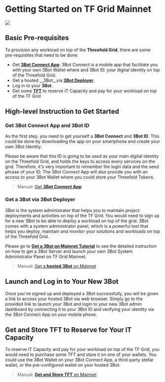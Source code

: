 # Getting Started on TF Grid Mainnet

![](get_started_mainnet.png)


## Basic Pre-requisites

To provision any workload on top of the __Threefold Grid__, there are some pre-requisites that need to be done:
- Get [__3Bot Connect App__](mainnet_3botconnect.md): 3Bot Connect is a mobile app that facilitate you with your own 3Bot Wallet where and 3Bot ID: your digital identity on top of the Threefold Grid.
- Get a hosted __3Bot__via [__3Bot Deployer__](mainnet_3bot.md).
- Log in to your __3Bot__.
- Get some [__TFT__](mainnet_gettft.md) to reserve IT Capacity and pay for your workload on top of the TF Grid

## High-level Instruction to Get Started

### Get 3Bot Connect App and 3Bot ID


As the first step, you need to get yourself a **3Bot Connect** and **3Bot ID**. This could be done by downloading the app on your smartphone and create your own 3Bot Identity. 

Please be aware that this ID is going to be used as your main digital identity on the Threefold Grid, and holds the keys to access every services on the grid. Therefore, it's very important to remember the login data and the seed phrase of your ID. The 3Bot Connect App will also provide you with an access to your 3Bot Wallet where you could store your Threefold Tokens.

> Manual: [Get __3Bot Connect App__](mainnet_3botconnect.md)

### Get a 3Bot via 3Bot Deployer

3Bot is the system administrator that helps you to maintain project deployments and activities on top of the TF Grid.
You would need to sign up for a new 3Bot to be able to deploy a workload on top of the grid. 3Bot comes with a system administrator panel, which is a powerful tool that helps you deploy, maintain and monitor your solutions and workloads on top of the Threefold Grid.

Please go to [**Get a 3Bot on Mainnet Tutorial**](getting_started_3bot.md) to see the detailed instruction on how to get a 3Bot Server and launch your own 3Bot System Administrator Panel on TF Grid Mainnet.

> Manual: [Get a __hosted 3Bot__ on Mainnet](mainnet_3bot.md)

## Launch and Log in to Your New 3Bot

Once you’ve signed up and deployed a 3Bot successfully, you will be given a link to access your hosted 3Bot via web browser. Simply go to the provided link to launch your 3Bot and login to your new 3Bot admin dashboard by connecting it to your 3Bot ID and verifying your identity via the 3Bot Connect App on your mobile phone.


## Get and Store TFT to Reserve for Your IT Capacity

To reserve IT Capacity and pay for your workload on top of the TF Grid, you would need to purchase some TFT and store it on one of your wallets. You could use the 3Bot Wallet on your 3Bot Connect App, a third-party stellar wallet, or the pre-configured wallet on your hosted 3Bot.

> Manual: [__Get and Store TFT__ on Mainnet](mainnet_gettft.md)